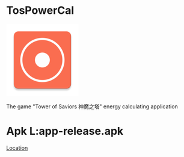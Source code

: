 # TosPowerCal
![](./app/src/main/res/mipmap-xxxhdpi/ic_launcher.png)

The game "Tower of Saviors 神魔之塔" energy calculating application


# Apk L:app-release.apk
[Location](./app/release/)
